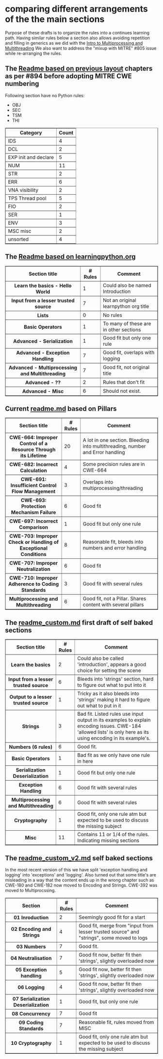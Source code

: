 # comparing different arrangements of the the main sections

Purpose of these drafts is to organize the rules into a continues learning path.
Having similar rules below a section also allows avoiding repetition and filling in generics as we did with the [Intro to Multiprocessing and Multithreading](Intro_to_multiprocessing_and_multithreading/readme.md)
We also want to address the "mixup with MITRE" #805 issue while re-arranging the rules.

## The [Readme based on previous layout](readme_based_on_previous_layout.md) chapters as per #894 before adopting MITRE CWE numbering

Following section have no Python rules:

- OBJ
- SEC
- TSM
- THI

<table border="1" cellpadding="5">
  <tr>
    <th>Category</th>
    <th>Count</th>
  </tr>
  <tr>
    <td>IDS</td>
    <td>4</td>
  </tr>
  <tr>
    <td>DCL</td>
    <td>2</td>
  </tr>
  <tr>
    <td>EXP init and declare</td>
    <td>5</td>
  </tr>
  <tr>
    <td>NUM</td>
    <td>11</td>
  </tr>
  <tr>
    <td>STR</td>
    <td>2</td>
  </tr>
  <tr>
    <td>ERR</td>
    <td>6</td>
  </tr>
  <tr>
    <td>VNA visibility</td>
    <td>2</td>
  </tr>
  <tr>
    <td>TPS Thread pool</td>
    <td>5</td>
  </tr>
  <tr>
    <td>FIO</td>
    <td>2</td>
  </tr>
  <tr>
    <td>SER</td>
    <td>1</td>
  </tr>
  <tr>
    <td>ENV</td>
    <td>3</td>
  </tr>
  <tr>
    <td>MSC misc</td>
    <td>2</td>
  </tr>
  <tr>
    <td>unsorted</td>
    <td>4</td>
  </tr>
</table>

## The [Readme based on learningpython.org](readme_based_on_learnpython-org.md)

<table border=1>
<tr>
<th>Section title</th>
<th># Rules</th>
<th>Comment</th>
</tr>

<tr>
<th>Learn the basics - Hello World</th>
<td>1</td>
<td>Could also be named Introduction</td>
</tr>

<tr>
<th>Input from a lesser trusted source</th>
<td>7</td>
<td>Not an original learnpython org title</td>
</tr>

<tr>
<th>Lists</th>
<td>0</td>
<td>No rules</td>
</tr>

<tr>
<th>Basic Operators</th>
<td>1</td>
<td>To many of these are in other sections</td>
</tr>

<tr>
<th>Advanced - Serialization</th>
<td>1</td>
<td>Good fit but only one rule</td>
</tr>

<tr>
<th>Advanced - Exception Handling</th>
<td>7</th>
<td>Good fit, overlaps with logging</td>
</tr>

<tr>
<th>Advanced - Multiprocessing and Multithreading</th>
<td>7</td>
<td>Good fit, not original title</td>
</tr>

<tr>
<th>Advanced - ??</th>
<td>2</td>
<td>Rules that don't fit</td>
</tr>

<tr>
<th>Advanced - Misc</th>
<td>6</td>
<td>Should not exist.</td>
</tr>
</table>

## Current [readme.md](readme.md) based on Pillars

<table border=1>
<tr>
<th>Section title</th>
<th># Rules</th>
<th>Comment</th>
</tr>

<tr>
<th>CWE-664: Improper Control of a Resource Through its Lifetime</th>
<td>20</td>
<td>A lot in one section. Bleeding into multithreading, number and Error handling</td>
</tr>

<tr>
<th>CWE-682: Incorrect Calculation</th>
<td>4</td>
<td>Some precision rules are in CWE-664</td>
</tr>

<tr>
<th>CWE-691: Insufficient Control Flow Management</th>
<td>3</td>
<td>Overlaps into multiprocessing/threading</td>
</tr>

<tr>
<th>CWE-693: Protection Mechanism Failure</th>
<td>6</td>
<td>Good fit</td>
</tr>

<tr>
<th>CWE-697: Incorrect Comparison</th>
<td>1</td>
<td>Good fit but only one rule</td>
</tr>

<tr>
<th>CWE-703: Improper Check or Handling of Exceptional Conditions</th>
<td>8</th>
<td>Reasonable fit, bleeds into numbers and error handling</td>
</tr>

<tr>
<th>CWE-707: Improper Neutralization</th>
<td>6</td>
<td>Good fit</td>
</tr>

<tr>
<th>CWE-710: Improper Adherence to Coding Standards</th>
<td>3</td>
<td>Good fit with several rules</td>
</tr>

<tr>
<th>Multiprocessing and Multithreading</th>
<td>6</td>
<td>Good fit, not a Pillar. Shares content with several pillars</td>
</tr>
</table>

## The [readme_custom.md](readme_custom.md) first draft of self baked sections

<table border=1>
<tr>
<th>Section title</th>
<th># Rules</th>
<th>Comment</th>
</tr>

<tr>
<th>Learn the basics</th>
<td>2</td>
<td>Could also be called 'introduction', appears a good choice for setting the scene</td>
</tr>

<tr>
<th>Input from a lesser trusted source</th>
<td>6</td>
<td>Bleeds into 'strings' section, hard to figure out what to put into it</td>
</tr>

<tr>
<th>Output to a lesser trusted source</th>
<td>1</td>
<td>Tricky as it also bleeds into 'strings' making it hard to figure out what to put in it</td>
</tr>

<tr>
<th>Strings</th>
<td>3</td>
<td>Bad fit. Listed rules use input output in its examples to explain encoding issues. CWE-184 'allowed lists' is only here as its using encoding in its example's.</td>
</tr>

<tr>
<th>Numbers (6 rules)</th>
<td>6</td>
<td>Good fit.</td>
</tr>

<tr>
<th>Basic Operators</th>
<td>1</th>
<td>Bad fit as we only have one rule in here</td>
</tr>

<tr>
<th>Serialization Deserialization</th>
<td>1</td>
<td>Good fit but only one rule</td>
</tr>

<tr>
<th>Exception Handling</th>
<td>6</td>
<td>Good fit with several rules</td>
</tr>

<tr>
<th>Multiprocessing and Multithreading</th>
<td>6</td>
<td>Good fit with several rules</td>
</tr>

<tr>
<th>Cryptography</th>
<td>1</td>
<td>Good fit, only one rule atm but expected to be used to discuss the missing subject</td>
</tr>

<tr>
<th>Misc</th>
<td>11</td>
<td>Contains 11 or 1/4 of the rules. Indicating missing sections</td>
</tr>
</table>

## The [readme_custom_v2.md](readme_custom_v2.md) self baked sections

In the most recent version of this we have split 'exception handling and logging' into 'exceptions' and 'logging'. Also turned out that some title's are misleading in a way that the content ends up in the wrong chapter such as CWE-180 and CWE-182 now moved to Encoding and Strings. CWE-392 was moved to Multiprocssing.

<table border=1>
<tr>
<th>Section</th>
<th># Rules</th>
<th>Comment</th>
</tr>

<tr>
<th>01 Inroduction</th>
<td>2</td>
<td>Seemingly good fit for a start</td>
</tr>

<tr>
<th>02 Encoding and Strings</th>
<td>4</td>
<td>Good fit, merge from "input from lesser trusted source" and "strings", some moved to logs</td>
</tr>

<tr>
<th>03 Numbers</th>
<td>7</td>
<td>Good fit.</td>
</tr>

<tr>
<th>04 Neutralisation</th>
<td>7</td>
<td>Good fit now, better fit then 'strings', slightly overloaded now</td>
</tr>

<tr>
<th>05 Exception handling</th>
<td>5</td>
<td>Good fit now, better fit then 'strings', slightly overloaded now</td>
</tr>

<tr>
<th>06 Logging</th>
<td>4</td>
<td>Good fit now, better fit then 'strings', slightly overloaded now</td>
</tr>

<tr>
<th>07 Serialization Deserialization</th>
<td>1</td>
<td>Good fit, but only one rule</td>
</tr>

<tr>
<th>08 Concurrency</th>
<td>7</td>
<td>Good fit</td>
</tr>

<tr>
<th>09 Coding Standards</th>
<td>7</th>
<td>Reasonable fit, rules moved from MISC</td>
</tr>

<tr>
<th>10 Cryptography</th>
<td>1</td>
<td>Good fit, only one rule atm but expected to be used to discuss the missing subject</td>
</tr>
</table>
